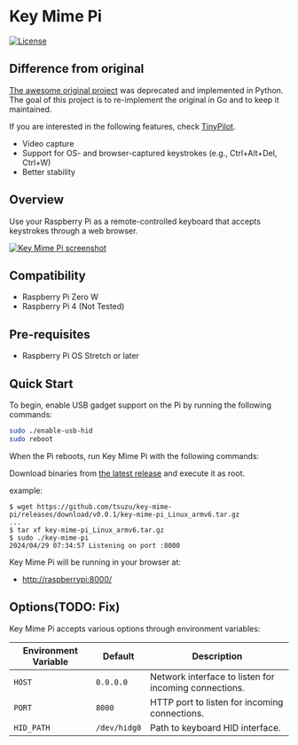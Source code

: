 # Key Mime Pi

[![License](http://img.shields.io/:license-mit-blue.svg?style=flat-square)](LICENSE)

## Difference from original

[The awesome original project](https://github.com/mtlynch/key-mime-pi) was deprecated and implemented in Python.
The goal of this project is to re-implement the original in Go and to keep it maintained.

If you are interested in the following features, check [TinyPilot](https://github.com/mtlynch/tinypilot).

* Video capture
* Support for OS- and browser-captured keystrokes (e.g., Ctrl+Alt+Del, Ctrl+W)
* Better stability

## Overview

Use your Raspberry Pi as a remote-controlled keyboard that accepts keystrokes through a web browser.

[![Key Mime Pi screenshot](https://raw.githubusercontent.com/mtlynch/key-mime-pi/master/screenshot.png)](https://raw.githubusercontent.com/mtlynch/key-mime-pi/master/screenshot.png)

## Compatibility

* Raspberry Pi Zero W
* Raspberry Pi 4 (Not Tested)

## Pre-requisites

* Raspberry Pi OS Stretch or later

## Quick Start

To begin, enable USB gadget support on the Pi by running the following commands:

```bash
sudo ./enable-usb-hid
sudo reboot
```

When the Pi reboots, run Key Mime Pi with the following commands:

Download binaries from [the latest release](https://github.com/tsuzu/key-mime-pi/releases/latest) and execute it as root.

example:
```console
$ wget https://github.com/tsuzu/key-mime-pi/releases/download/v0.0.1/key-mime-pi_Linux_armv6.tar.gz
...
$ tar xf key-mime-pi_Linux_armv6.tar.gz
$ sudo ./key-mime-pi 
2024/04/29 07:34:57 Listening on port :8000
```

Key Mime Pi will be running in your browser at:

* [http://raspberrypi:8000/](http://raspberrypi:8000/)


## Options(TODO: Fix)

Key Mime Pi accepts various options through environment variables:

| Environment Variable | Default      | Description |
|----------------------|--------------|-------------|
| `HOST`               | `0.0.0.0`    | Network interface to listen for incoming connections. |
| `PORT`               | `8000`       | HTTP port to listen for incoming connections. |
| `HID_PATH`           | `/dev/hidg0` | Path to keyboard HID interface. |
